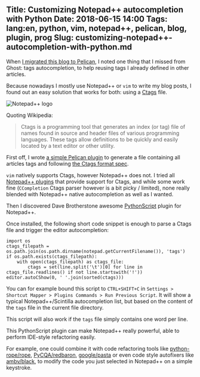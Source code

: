 Title: Customizing Notepad++ autocompletion with Python
Date: 2018-06-15 14:00
Tags: lang:en, python, vim, notepad++, pelican, blog, plugin, prog
Slug: customizing-notepad++-autocompletion-with-python.md
---

When [I migrated this blog to Pelican](https://chezsoi.org/lucas/blog/migration-du-blog-de-ghost-a-pelican.html),
I noted one thing that I missed from Ghost: tags autocompletion, to help reusing tags I already defined in other articles.

Because nowadays I mostly use Notepad++ or `vim` to write my blog posts,
I found out an easy solution that works for both: using a [Ctags](https://en.wikipedia.org/wiki/Ctags) file.

![Notepad++ logo](images/2018/06/notepad++_logo.jpg)

Quoting Wikipedia:

> Ctags is a programming tool that generates an index (or tag) file of names found in source and header files of various programming languages.
> These tags allow definitions to be quickly and easily located by a text editor or other utility.

First off, I wrote [a simple Pelican plugin](https://github.com/getpelican/pelican-plugins/pull/1038) to generate
a file containing all articles tags and following [the Ctags format spec](http://ctags.sourceforge.net/FORMAT).

`vim` natively supports Ctags, however Notepad++ does not.
I tried all [Notepad++ plugins](http://docs.notepad-plus-plus.org/index.php?title=Plugin_Central) that provide support for Ctags,
and while some work fine (`CCompletion` Ctags parser however is a bit picky / limited),
none really blended with Notepad++ native autocompletion as well as I wanted.

Then I discovered Dave Brotherstone awesome [PythonScript](https://github.com/bruderstein/PythonScript) plugin for Notepad++.

Once installed, the following short code snippet is enough to parse a Ctags file and trigger the editor autocompletion:
```
import os
ctags_filepath = os.path.join(os.path.dirname(notepad.getCurrentFilename()), 'tags')
if os.path.exists(ctags_filepath):
    with open(ctags_filepath) as ctags_file:
        ctags = set(line.split('\t')[0] for line in ctags_file.readlines() if not line.startswith('!'))
editor.autoCShow(0, ' '.join(sorted(ctags)))
```

You can for example bound this script to `CTRL+SHIFT+C` in `Settings > Shortcut Mapper > Plugins Commands > Run Previous Script`.
It will show a typical Notepad++/Scintilla autocompletion list, but based on the content of the `tags` file in the current file directory.

This script will also work if the `tags` file simply contains one word per line.

This PythonScript plugin can make Notepad++ really powerful,
able to perform IDE-style refactoring easily.

For example, one could combine it with code refactoring tools like [python-rope/rope](https://github.com/python-rope/rope), [PyCQA/redbaron](https://github.com/PyCQA/redbaron),
[google/pasta](https://github.com/google/pasta) or even code style autofixers like [ambv/black](https://github.com/ambv/black),
to modify the code you just selected in Notepad++ on a simple keystroke.

<style>
    article img {
        display: block;
        margin: 0 auto;
        max-height: 20rem;
    }
</style>
